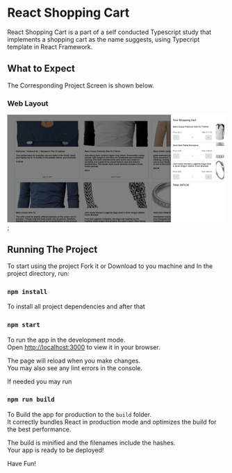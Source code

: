 # React Shopping Cart

React Shopping Cart is a part of a self conducted Typescript study that implements a shopping cart as the name suggests, using Typecript template in React Framework.

## What to Expect

The Corresponding Project Screen is shown below.

### Web Layout

![Web Screen](./public/layout/Web.png);

## Running The Project

To start using the project Fork it or Download to you machine and In the project directory, run:

### `npm install`

To install all project dependencies and after that

### `npm start`

To run the app in the development mode.\
Open [http://localhost:3000](http://localhost:3000) to view it in your browser.

The page will reload when you make changes.\
You may also see any lint errors in the console.

If needed you may run

### `npm run build`

To Build the app for production to the `build` folder.\
It correctly bundles React in production mode and optimizes the build for the best performance.

The build is minified and the filenames include the hashes.\
Your app is ready to be deployed!

Have Fun!
